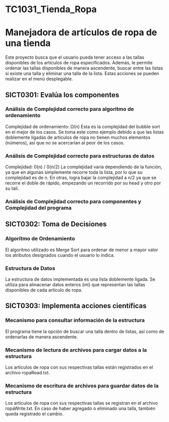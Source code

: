 # TC1031_Tienda_Ropa

# Manejadora de artículos de ropa de una tienda
Este proyecto busca que el usuario pueda tener acceso a las tallas disponibles de los artículos de ropa especificados. Además, le permite ordenar las tallas disponibles de manera ascendente, buscar entre las listas si existe una talla y eliminar una talla de la lista. Estas acciones se pueden realizar en el menú desplegable.

## SICT0301: Evalúa los componentes
### Análisis de Complejidad correcto para algoritmo de ordenamiento
Complejidad de ordenamiento: Ω(n)
Esta es la complejidad del bubble sort en el mejor de los casos. Se toma este como ejemplo debido a que las listas doblemente ligadas de artículos de ropa no tienen muchos elementos (números), así que no se acercarían al peor de los casos. 

### Análisis de Complejidad correcto para estructuras de datos
Complejidad: 0(n) / 0(n/2)
La complejidad varía dependiendo de la función, ya que en algunas simplemente recorre toda la lista, por lo que su complejidad es de n. En otras, logra bajar la complejidad a n/2 ya que se recorre el doble de rápido, empezando un recorrido por su head y otro por su tail. 

### Análisis de Complejidad correcto para componentes y Complejidad del programa

## SICT0302: Toma de Decisiones
### Algoritmo de Ordenamiento
El algoritmo utilizado es Merge Sort para ordenar de menor a mayor valor los atributos designados cuando el usuario lo indica. 

### Estructura de Datos
La estructura de datos implementada es una lista doblemente ligada. Se utiliza para almacenar datos enteros (int) que representan las tallas disponibles de cada artículo de ropa.

## SICT0303: Implementa acciones científicas
### Mecanismo para consultar información de la estructura 
El programa tiene la opción de buscar una talla dentro de listas, así como de ordenarlas de manera ascendente.

### Mecanismo de lectura de archivos para cargar datos a la estructura
Los artículos de ropa con sus respectivas tallas están registrados en el archivo ropaRead.txt.

### Mecanismo de escritura de archivos para guardar datos de la estructura
Los artículos de ropa con sus respectivas tallas se registran en el archivo ropaWrite.txt. En caso de haber agregado o eliminado una talla, también queda registrado el cambio.

